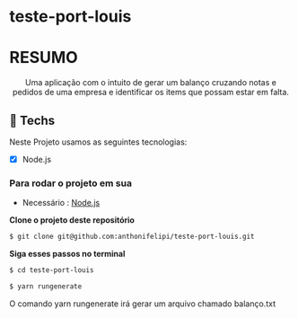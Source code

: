 # teste-port-louis

# RESUMO

<p align="center"> Uma aplicação com o intuito de gerar um balanço cruzando notas e pedidos de uma empresa e identificar os items que possam estar em falta. </p>
<p>  </p>

## 🚀 Techs

Neste Projeto usamos as seguintes tecnologias:

- [x] Node.js

### Para rodar o projeto em sua

- Necessário : [Node.js](https://nodejs.org/en/download/)

**Clone o projeto deste repositório**

```bash
$ git clone git@github.com:anthonifelipi/teste-port-louis.git
```

**Siga esses passos no terminal**

```bash
$ cd teste-port-louis
```

```bash
$ yarn rungenerate
```

<p> O comando yarn rungenerate irá gerar um arquivo chamado balanço.txt </p>
